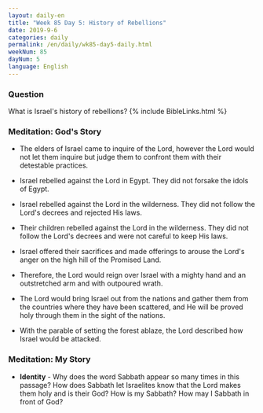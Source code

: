 ```yaml
---
layout: daily-en
title: "Week 85 Day 5: History of Rebellions"
date: 2019-9-6 
categories: daily
permalink: /en/daily/wk85-day5-daily.html
weekNum: 85
dayNum: 5
language: English
---
```


### Question     
What is Israel's history of rebellions?
{% include BibleLinks.html %} 

### Meditation: God's Story   
+ The elders of Israel came to inquire of the Lord, however the Lord would not let them inquire but judge them to confront them with their detestable practices. 

+ Israel rebelled against the Lord in Egypt. They did not forsake the idols of Egypt. 

+ Israel rebelled against the Lord in the wilderness. They did not follow the Lord's decrees and rejected His laws. 

+ Their children rebelled against the Lord in the wilderness. They did not follow the Lord's decrees and were not careful to keep His laws. 

+ Israel offered their sacrifices and made offerings to arouse the Lord's anger on the high hill of the Promised Land. 

+ Therefore, the Lord would reign over Israel with a mighty hand and an outstretched arm and with outpoured wrath. 

+ The Lord would bring Israel out from the nations and gather them from the countries where they have been scattered, and He will be proved holy through them in the sight of the nations. 

+ With the parable of setting the forest ablaze, the Lord described how Israel would be attacked. 

### Meditation: My Story   
+ **Identity** - Why does the word Sabbath appear so many times in this passage? How does Sabbath let Israelites know that the Lord makes them holy and is their God? How is my Sabbath? How may I Sabbath in front of God?  
